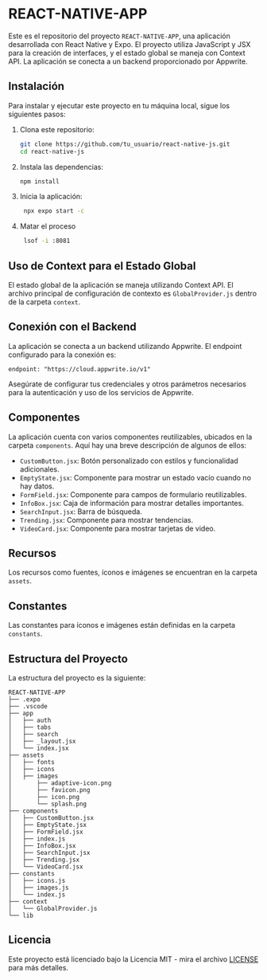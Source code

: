
# REACT-NATIVE-APP

Este es el repositorio del proyecto `REACT-NATIVE-APP`, una aplicación desarrollada con React Native y Expo. El proyecto utiliza JavaScript y JSX para la creación de interfaces, y el estado global se maneja con Context API. La aplicación se conecta a un backend proporcionado por Appwrite.

## Instalación

Para instalar y ejecutar este proyecto en tu máquina local, sigue los siguientes pasos:

1. Clona este repositorio:
   ```bash
   git clone https://github.com/tu_usuario/react-native-js.git
   cd react-native-js
   ```

2. Instala las dependencias:
   ```bash
   npm install
   ```

3. Inicia la aplicación:
   ```bash
    npx expo start -c
   ```
4. Matar el proceso
   ```bash
    lsof -i :8081
   ```

## Uso de Context para el Estado Global

El estado global de la aplicación se maneja utilizando Context API. El archivo principal de configuración de contexto es `GlobalProvider.js` dentro de la carpeta `context`.

## Conexión con el Backend

La aplicación se conecta a un backend utilizando Appwrite. El endpoint configurado para la conexión es:

```
endpoint: "https://cloud.appwrite.io/v1"
```

Asegúrate de configurar tus credenciales y otros parámetros necesarios para la autenticación y uso de los servicios de Appwrite.

## Componentes

La aplicación cuenta con varios componentes reutilizables, ubicados en la carpeta `components`. Aquí hay una breve descripción de algunos de ellos:

- `CustomButton.jsx`: Botón personalizado con estilos y funcionalidad adicionales.
- `EmptyState.jsx`: Componente para mostrar un estado vacío cuando no hay datos.
- `FormField.jsx`: Componente para campos de formulario reutilizables.
- `InfoBox.jsx`: Caja de información para mostrar detalles importantes.
- `SearchInput.jsx`: Barra de búsqueda.
- `Trending.jsx`: Componente para mostrar tendencias.
- `VideoCard.jsx`: Componente para mostrar tarjetas de video.

## Recursos

Los recursos como fuentes, íconos e imágenes se encuentran en la carpeta `assets`.

## Constantes

Las constantes para íconos e imágenes están definidas en la carpeta `constants`.

## Estructura del Proyecto

La estructura del proyecto es la siguiente:

```
REACT-NATIVE-APP
├── .expo
├── .vscode
├── app
│   ├── auth
│   ├── tabs
│   ├── search
│   ├── _layout.jsx
│   └── index.jsx
├── assets
│   ├── fonts
│   ├── icons
│   ├── images
│       ├── adaptive-icon.png
│       ├── favicon.png
│       ├── icon.png
│       └── splash.png
├── components
│   ├── CustomButton.jsx
│   ├── EmptyState.jsx
│   ├── FormField.jsx
│   ├── index.js
│   ├── InfoBox.jsx
│   ├── SearchInput.jsx
│   ├── Trending.jsx
│   └── VideoCard.jsx
├── constants
│   ├── icons.js
│   ├── images.js
│   └── index.js
├── context
│   └── GlobalProvider.js
└── lib
```

## Licencia

Este proyecto está licenciado bajo la Licencia MIT - mira el archivo [LICENSE](LICENSE) para más detalles.
